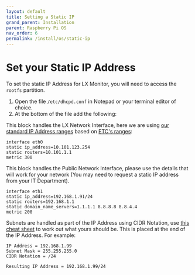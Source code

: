 ```yaml
---
layout: default
title: Setting a Static IP
grand_parent: Installation
parent: Raspberry Pi OS
nav_order: 6
permalink: /install/os/static-ip
---
```

# Set your Static IP Address

To set the static IP Address for LX Monitor, you will need to access the `rootfs` partition. 

1) Open the file `/etc/dhcpd.conf` in Notepad or your terminal editor of choice.
2) At the bottom of the file add the following:

This block handles the LX Network Interface, here we are using [our standard IP Address ranges][HyperLXIPRanges] based on [ETC's ranges][ETCRanges]:
```
interface eth0
static ip_address=10.101.123.254
static routers=10.101.1.1
metric 300
```

This block handles the Public Network Interface, please use the details that will work for your network (You may need to request a static IP address from your IT Department).
```
interface eth1
static ip_address=192.168.1.91/24
static routers=192.168.1.1
static domain_name_servers=1.1.1.1 8.8.8.8 8.8.4.4
metric 200
```

Subnets are handled as part of the IP Address using CIDR Notation, use [this cheat sheet][CIDRCheatSheet] to work out what yours should be. This is placed at the end of the IP Address. For example:

```
IP Address = 192.168.1.99
Subnet Mask = 255.255.255.0
CIDR Notation = /24

Resulting IP Address = 192.168.1.99/24
```

[CIDRCheatSheet]: https://nsrc.org/workshops/2009/summer/presentations/day3/subnetting.pdf "CIDR Notation Cheat Sheet"
[HyperLXIPRanges]: https://github.com/hyperlighting/standardipranges
[ETCRanges]: https://support.etcconnect.com/ETC/Networking/General/ETC_Network_IP_Addresses "ETC network IP Address Ranges"